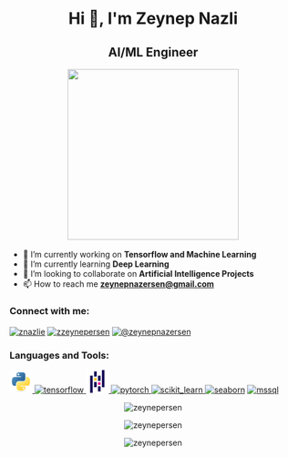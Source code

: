 <h1 align="center">Hi 👋, I'm Zeynep Nazli </h1>

<h2 align="center">AI/ML Engineer</h1>

<p align="center">
  <img width="300" height="300" src="https://github.com/zeynepersen/zeynepersen/assets/79331212/0937deef-b184-4b5f-b4e4-23d441c90ae5.gif">
</p>

- 🔭 I’m currently working on **Tensorflow and Machine Learning**
- 🌱 I’m currently learning **Deep Learning**
- 👯 I’m looking to collaborate on **Artificial Intelligence Projects**
- 📫 How to reach me **zeynepnazersen@gmail.com**

<p align="center">
  <h3>Connect with me:</h3>
  <a href="https://twitter.com/znazlie" target="blank"><img align="center" src="https://raw.githubusercontent.com/rahuldkjain/github-profile-readme-generator/master/src/images/icons/Social/twitter.svg" alt="znazlie" height="30" width="40" /></a>
  <a href="https://instagram.com/zzeynepersen" target="blank"><img align="center" src="https://raw.githubusercontent.com/rahuldkjain/github-profile-readme-generator/master/src/images/icons/Social/instagram.svg" alt="zzeynepersen" height="30" width="40" /></a>
  <a href="https://medium.com/@zeynepnazersen" target="blank"><img align="center" src="https://raw.githubusercontent.com/rahuldkjain/github-profile-readme-generator/master/src/images/icons/Social/medium.svg" alt="@zeynepnazersen" height="30" width="40" /></a>
</p>

<p align="center">
  <h3>Languages and Tools:</h3>
  <a href="https://www.python.org" target="_blank" rel="noreferrer"> <img src="https://raw.githubusercontent.com/devicons/devicon/master/icons/python/python-original.svg" alt="python" width="40" height="40"/> </a>
  <a href="https://www.tensorflow.org" target="_blank" rel="noreferrer"> <img src="https://www.vectorlogo.zone/logos/tensorflow/tensorflow-icon.svg" alt="tensorflow" width="40" height="40"/> </a>
  <a href="https://pandas.pydata.org/" target="_blank" rel="noreferrer"> <img src="https://raw.githubusercontent.com/devicons/devicon/2ae2a900d2f041da66e950e4d48052658d850630/icons/pandas/pandas-original.svg" alt="pandas" width="40" height="40"/> </a>
  <a href="https://pytorch.org/" target="_blank" rel="noreferrer"> <img src="https://www.vectorlogo.zone/logos/pytorch/pytorch-icon.svg" alt="pytorch" width="40" height="40"/> </a>
  <a href="https://scikit-learn.org/" target="_blank" rel="noreferrer"> <img src="https://upload.wikimedia.org/wikipedia/commons/0/05/Scikit_learn_logo_small.svg" alt="scikit_learn" width="40" height="40"/> </a>
  <a href="https://seaborn.pydata.org/" target="_blank" rel="noreferrer"> <img src="https://seaborn.pydata.org/_images/logo-mark-lightbg.svg" alt="seaborn" width="40" height="40"/></a>
  <a href="https://www.microsoft.com/en-us/sql-server" target="_blank" rel="noreferrer"> <img src="https://www.svgrepo.com/show/303229/microsoft-sql-server-logo.svg" alt="mssql" width="40" height="40"/> </a>
</p>

<p align="center">
  <img src="https://github-readme-stats.vercel.app/api/top-langs?username=zeynepersen&show_icons=true&locale=en&layout=compact" alt="zeynepersen" />
</p>

<p align="center">
  <img src="https://github-readme-stats.vercel.app/api?username=zeynepersen&show_icons=true&locale=en" alt="zeynepersen" />
</p>

<p align="center">
  <img src="https://github-readme-streak-stats.herokuapp.com/?user=zeynepersen&" alt="zeynepersen" />
</p>
